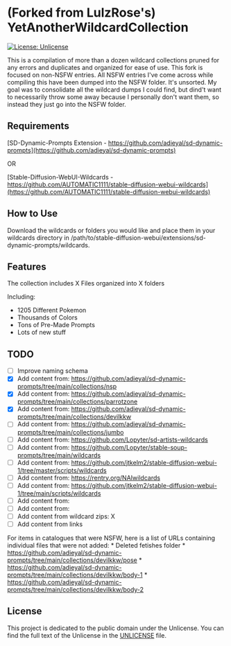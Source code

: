 (Forked from LulzRose's) YetAnotherWildcardCollection
=============

[![License: Unlicense](https://img.shields.io/badge/license-Unlicense-blue.svg)](https://opensource.org/licenses/unlicense)

This is a compilation of more than a dozen wildcard collections pruned for any errors and duplicates and organized for ease of use. This fork is focused on non-NSFW entries. All NSFW entries I've come across while compiling this have been dumped into the NSFW folder. It's unsorted. My goal was to consolidate all the wildcard dumps I could find, but dind't want to necessarily throw some away because I personally don't want them, so instead they just go into the NSFW folder.

## Requirements

[SD-Dynamic-Prompts Extension - https://github.com/adieyal/sd-dynamic-prompts](https://github.com/adieyal/sd-dynamic-prompts)

OR

[Stable-Diffusion-WebUI-Wildcards - https://github.com/AUTOMATIC1111/stable-diffusion-webui-wildcards](https://github.com/AUTOMATIC1111/stable-diffusion-webui-wildcards)

## How to Use

Download the wildcards or folders you would like and place them in your wildcards directory in /path/to/stable-diffusion-webui/extensions/sd-dynamic-prompts/wildcards.

Features
--------

The collection includes X Files organized into X folders

Including:
- 1205 Different Pokemon
- Thousands of Colors
- Tons of Pre-Made Prompts
- Lots of new stuff

## TODO

- [ ] Improve naming schema
- [X] Add content from: https://github.com/adieyal/sd-dynamic-prompts/tree/main/collections/nsp
- [X] Add content from: https://github.com/adieyal/sd-dynamic-prompts/tree/main/collections/parrotzone
- [X] Add content from:	https://github.com/adieyal/sd-dynamic-prompts/tree/main/collections/devilkkw
- [ ] Add content from: https://github.com/adieyal/sd-dynamic-prompts/tree/main/collections/jumbo
- [ ] Add content from: https://github.com/Lopyter/sd-artists-wildcards
- [ ] Add content from: https://github.com/Lopyter/stable-soup-prompts/tree/main/wildcards
- [ ] Add content from: https://github.com/jtkelm2/stable-diffusion-webui-1/tree/master/scripts/wildcards
- [ ] Add content from: https://rentry.org/NAIwildcards
- [ ] Add content from: https://github.com/jtkelm2/stable-diffusion-webui-1/tree/main/scripts/wildcards
- [ ] Add content from: 
- [ ] Add content from: 
- [ ] Add content from wildcard zips: X
- [ ] Add content from links

For items in catalogues that were NSFW, here is a list of URLs containing individual files that were not added:
	* Deleted fetishes folder
	* https://github.com/adieyal/sd-dynamic-prompts/tree/main/collections/devilkkw/pose
	* https://github.com/adieyal/sd-dynamic-prompts/tree/main/collections/devilkkw/body-1
	* https://github.com/adieyal/sd-dynamic-prompts/tree/main/collections/devilkkw/body-2

## License

This project is dedicated to the public domain under the Unlicense.
You can find the full text of the Unlicense in the [UNLICENSE](UNLICENSE) file.
